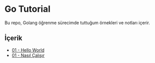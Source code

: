 # Go Tutorial

Bu repo, Golang öğrenme sürecimde tuttuğum örnekleri ve notları içerir.

## İçerik

- [01 - Hello World](./01-hello-world)
- [01 - Nasıl Çalışır](./02-how-to-work)
 